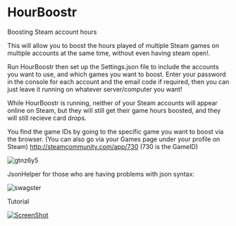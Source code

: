 # HourBoostr
Boosting Steam account hours

This will allow you to boost the hours played of multiple Steam games on multiple accounts at the same time, without even having steam open!.

Run HourBoostr then set up the Settings.json file to include the accounts you want to use, and which games you want to boost.
Enter your password in the console for each account and the email code if required, then you can just leave it running on whatever server/computer you want!

While HourBoostr is running, neither of your Steam accounts will appear online on Steam, but they will still get their game hours boosted, and they will still recieve card drops.

You find the game IDs by going to the specific game you want to boost via the browser.
(You can also go via your Games page under your profile on Steam)
http://steamcommunity.com/app/730 (730 is the GameID)

![gtnz6y5](http://i.imgur.com/W1mCHgi.png)

JsonHelper for those who are having problems with json syntax:

![swagster](http://i.imgur.com/HcOcU0g.gif)

Tutorial

[![ScreenShot](http://i.imgur.com/UfbT2el.jpg)](http://youtu.be/QYdwOuAa45A)
